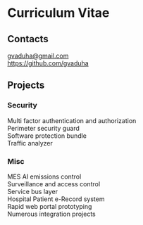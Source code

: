 # Curriculum Vitae

## Contacts
gvaduha@gmail.com  
https://github.com/gvaduha  

## Projects

### Security
Multi factor authentication and authorization  
Perimeter security guard  
Software protection bundle  
Traffic analyzer  

### Misc 
MES AI emissions control  
Surveillance and access control  
Service bus layer  
Hospital Patient e-Record system  
Rapid web portal prototyping  
Numerous integration projects  
